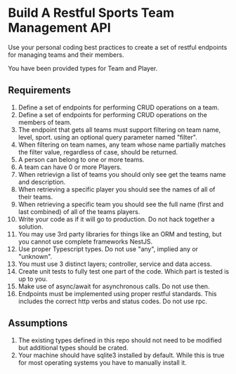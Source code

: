 # Build A Restful Sports Team Management API

Use your personal coding best practices to create a set of restful endpoints for managing teams and their members.

You have been provided types for Team and Player.

## Requirements
1. Define a set of endpoints for performing CRUD operations on a team.
1. Define a set of endpoints for performing CRUD operations on the members of team.
1. The endpoint that gets all teams must support filtering on team name, level, sport. using an optional query parameter named "filter".
2. When filtering on team names, any team whose name partially matches the filter value, regardless of case, should be returned.
3. A person can belong to one or more teams.
4. A team can have 0 or more Players.
5. When retrievign a list of teams you should only see get the teams name and description.
5. When retrieving a specific player you should see the names of all of their teams.
6. When retrieving a specific team you should see the full name (first and last combined) of all of the teams players.
1. Write your code as if it will go to production.  Do not hack together a solution.
1. You may use 3rd party libraries for things like an ORM and testing, but you cannot use complete frameworks NestJS.
1. Use proper Typescript types.  Do not use "any", implied any or "unknown".
1. You must use 3 distinct layers; controller, service and data access.
1. Create unit tests to fully test one part of the code.  Which part is tested is up to you.
2. Make use of async/await for asynchronous calls.  Do not use then.
1. Endpoints must be implemented using proper restful standards. This includes the correct http verbs and status codes.  Do not use rpc.

## Assumptions
1. The existing types defined in this repo should not need to be modified but additional types should be crated.
1. Your machine should have sqlite3 installed by default.  While this is true for most operating systems you have to manually install it.
